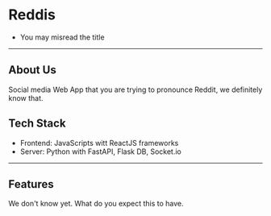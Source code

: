 # Reddis 
- You may misread the title
---
## About Us
Social media Web App that you are trying to pronounce Reddit, we definitely know that.

## Tech Stack
- Frontend: JavaScripts witt ReactJS frameworks
- Server: Python with FastAPI, Flask DB, Socket.io
---
## Features
We don't know yet. What do you expect this to have.

